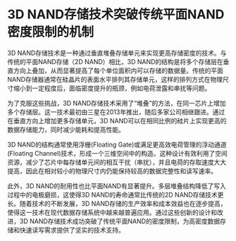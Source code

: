 # 3D NAND存储技术突破传统平面NAND密度限制的机制

3D NAND存储技术是一种通过垂直堆叠存储单元来实现更高存储密度的技术。与传统的平面NAND存储（2D NAND）相比，3D NAND的结构是将多个存储层在垂直方向上叠加，从而显著提高了每个单位面积内可以存储的数据量。传统的平面NAND存储器通常在硅晶片的表面水平排列其存储单元，这样的排列方式在物理尺寸缩小到一定程度后，面临密度提升的瓶颈，例如电荷泄露和串扰等问题。

为了克服这些挑战，3D NAND存储技术采用了“堆叠”的方法，在同一芯片上增加多个存储层。这一技术最初由三星在2013年推出，随后多家公司相继跟进。通过在垂直方向上增加更多存储单元，3D NAND可以在相同比例的硅片上实现更高的数据存储能力，同时减少能耗和提高性能。

3D NAND的结构通常使用浮栅(Floating Gate)或满足更高效电荷管理的浮动通道(Floating Channel)技术，形成一个三维空间中的构造。这种设计有效利用了空间资源，减少了芯片中每存储单元间的相互干扰（串扰），并且电荷的存取速度大大提高，因此在相对较小的物理尺寸内仍能保持较高的数据完整性和读写速率。

此外，3D NAND的耐用性也比平面NAND有显著提升。多层堆叠结构降低了写入过程中的电极磨损，这使得3D NAND的寿命通常比传统的2D NAND存储技术更长。随着技术的不断发展，3D NAND存储的生产效率和成本效益也在逐步提高，使得这一技术在现代数据存储系统中越来越普遍应用。通过这些创新的设计和改进，3D NAND存储技术成功突破了传统平面NAND的密度限制，为高密度数据存储和快速读写需求提供了坚实的技术支持。